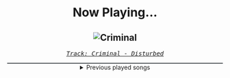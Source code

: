 <div align="center"> 
<h1>Now Playing...</h1>

![Criminal](https://i.scdn.co/image/ab67616d00001e021aeed60b435be44dd68a57a3)
--
_<samp><a href="https://open.spotify.com/track/4bY2SbmhtGWyQLlBP9ZH4W">Track: Criminal - Disturbed</a></samp>_

<div style="border: 1px #4B5054 solid"></div>
<details>
  <summary>
    Previous played songs
  </summary>
  <table>
    <thead>
      <tr>
        <th>
          Artist
        </th>
        <th>
          Song
        </th>
        <th>
          Link
        </th>
      </tr>
    </thead>
    <tbody>
      <tr><td>Disturbed</td><td>Criminal</td><td><a href="https://open.spotify.com/track/4bY2SbmhtGWyQLlBP9ZH4W">https://open.spotify.com/track/4bY2SbmhtGWyQLlBP9ZH4W</a></td></tr><tr><td>Disturbed</td><td>Asylum</td><td><a href="https://open.spotify.com/track/3VZWVvHjzkG60FyVUkTcy5">https://open.spotify.com/track/3VZWVvHjzkG60FyVUkTcy5</a></td></tr><tr><td>Disturbed</td><td>Criminal</td><td><a href="https://open.spotify.com/track/4bY2SbmhtGWyQLlBP9ZH4W">https://open.spotify.com/track/4bY2SbmhtGWyQLlBP9ZH4W</a></td></tr><tr><td>Disturbed</td><td>Asylum</td><td><a href="https://open.spotify.com/track/3VZWVvHjzkG60FyVUkTcy5">https://open.spotify.com/track/3VZWVvHjzkG60FyVUkTcy5</a></td></tr><tr><td>Disturbed</td><td>Criminal</td><td><a href="https://open.spotify.com/track/4bY2SbmhtGWyQLlBP9ZH4W">https://open.spotify.com/track/4bY2SbmhtGWyQLlBP9ZH4W</a></td></tr><tr><td>Disturbed</td><td>Asylum</td><td><a href="https://open.spotify.com/track/3VZWVvHjzkG60FyVUkTcy5">https://open.spotify.com/track/3VZWVvHjzkG60FyVUkTcy5</a></td></tr><tr><td>Rosa Linn</td><td>SNAP</td><td><a href="https://open.spotify.com/track/76OGwb5RA9h4FxQPT33ekc">https://open.spotify.com/track/76OGwb5RA9h4FxQPT33ekc</a></td></tr><tr><td>Chanel</td><td>SloMo</td><td><a href="https://open.spotify.com/track/3XREkzDHsWdBL5tybyCDBH">https://open.spotify.com/track/3XREkzDHsWdBL5tybyCDBH</a></td></tr><tr><td>Ronela Hajati</td><td>SEKRET</td><td><a href="https://open.spotify.com/track/0zC65JcBBk4GYAjL2tHKXa">https://open.spotify.com/track/0zC65JcBBk4GYAjL2tHKXa</a></td></tr><tr><td>Nadir Rustamli</td><td>Fade to black</td><td><a href="https://open.spotify.com/track/7aX4w6c7gSqbTBoU8g2lnm">https://open.spotify.com/track/7aX4w6c7gSqbTBoU8g2lnm</a></td></tr><tr><td>wrs</td><td>Llámame</td><td><a href="https://open.spotify.com/track/3n9qn38IhqkC7DcdIRaM9q">https://open.spotify.com/track/3n9qn38IhqkC7DcdIRaM9q</a></td></tr><tr><td>Alvan</td><td>Fulenn</td><td><a href="https://open.spotify.com/track/43UejonUIN69O8NNAFRu5X">https://open.spotify.com/track/43UejonUIN69O8NNAFRu5X</a></td></tr><tr><td>Kodeseven</td><td>Bodyselector</td><td><a href="https://open.spotify.com/track/5JUrx2NogxHcBA6VaAmzk0">https://open.spotify.com/track/5JUrx2NogxHcBA6VaAmzk0</a></td></tr><tr><td>Daedric</td><td>Dawnbreaker</td><td><a href="https://open.spotify.com/track/3vzoPnAnMKonqPSIDgM8VG">https://open.spotify.com/track/3vzoPnAnMKonqPSIDgM8VG</a></td></tr><tr><td>Cassetter</td><td>Till The End - Wice Remix</td><td><a href="https://open.spotify.com/track/4hjArrRIBKCc3ubbVfdZfU">https://open.spotify.com/track/4hjArrRIBKCc3ubbVfdZfU</a></td></tr><tr><td>Essenger</td><td>Tenebrous</td><td><a href="https://open.spotify.com/track/2gM0FjosryXSO7ICCk54ID">https://open.spotify.com/track/2gM0FjosryXSO7ICCk54ID</a></td></tr><tr><td>Essenger</td><td>Plague Doctor</td><td><a href="https://open.spotify.com/track/39uV4w1rAbweeZpUl07GID">https://open.spotify.com/track/39uV4w1rAbweeZpUl07GID</a></td></tr><tr><td>Essenger</td><td>Divine Virus</td><td><a href="https://open.spotify.com/track/5iTda1icTNQH81m8nASF8t">https://open.spotify.com/track/5iTda1icTNQH81m8nASF8t</a></td></tr><tr><td>Orbit Culture</td><td>Vultures of North</td><td><a href="https://open.spotify.com/track/7EtQ5CqjSRgItuTYXeEtc9">https://open.spotify.com/track/7EtQ5CqjSRgItuTYXeEtc9</a></td></tr><tr><td>Anbu Monastir</td><td>Dattebayo</td><td><a href="https://open.spotify.com/track/0fVgS14RhyOpQ5oGuoHbE0">https://open.spotify.com/track/0fVgS14RhyOpQ5oGuoHbE0</a></td></tr>
    </tbody>
  </table>
</details>

</div>
